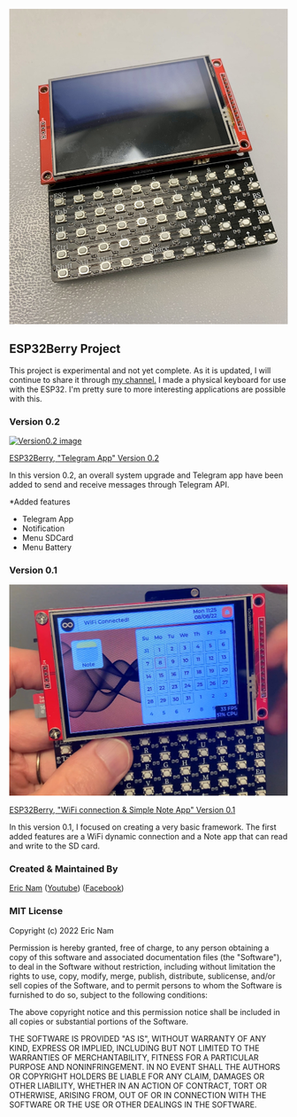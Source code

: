 [![ESP32Berry](./misc/ESP32Berry_img.jpg)](https://www.that-project.com)

## ESP32Berry Project
This project is experimental and not yet complete. As it is updated, I will continue to share it through [my channel.](https://www.that-project.com)
I made a physical keyboard for use with the ESP32. I'm pretty sure to more interesting applications are possible with this.

### Version 0.2
[![Version0.2 image](./misc/ESP32Berry_img02.gif)](https://youtu.be/h28_Mvgpe2Y)

[ESP32Berry, "Telegram App" Version 0.2](https://youtu.be/h28_Mvgpe2Y)

In this version 0.2, an overall system upgrade and Telegram app have been added to send and receive messages through Telegram API. 

*Added features
- Telegram App
- Notification 
- Menu SDCard
- Menu Battery

### Version 0.1
[![Version0.1 image](./misc/ESP32Berry_img01.jpg)](https://youtu.be/wqaxCAcghtk)

[ESP32Berry, "WiFi connection & Simple Note App" Version 0.1](https://youtu.be/wqaxCAcghtk)

In this version 0.1, I focused on creating a very basic framework. The first added features are a WiFi dynamic connection and a Note app that can read and write to the SD card.  


### Created & Maintained By

[Eric Nam](https://github.com/0015)
([Youtube](https://youtube.com/ThatProject))
([Facebook](https://www.facebook.com/groups/138965931539175))


### MIT License

Copyright (c) 2022 Eric Nam

Permission is hereby granted, free of charge, to any person obtaining a copy
of this software and associated documentation files (the "Software"), to deal
in the Software without restriction, including without limitation the rights
to use, copy, modify, merge, publish, distribute, sublicense, and/or sell
copies of the Software, and to permit persons to whom the Software is
furnished to do so, subject to the following conditions:

The above copyright notice and this permission notice shall be included in all
copies or substantial portions of the Software.

THE SOFTWARE IS PROVIDED "AS IS", WITHOUT WARRANTY OF ANY KIND, EXPRESS OR
IMPLIED, INCLUDING BUT NOT LIMITED TO THE WARRANTIES OF MERCHANTABILITY,
FITNESS FOR A PARTICULAR PURPOSE AND NONINFRINGEMENT. IN NO EVENT SHALL THE
AUTHORS OR COPYRIGHT HOLDERS BE LIABLE FOR ANY CLAIM, DAMAGES OR OTHER
LIABILITY, WHETHER IN AN ACTION OF CONTRACT, TORT OR OTHERWISE, ARISING FROM,
OUT OF OR IN CONNECTION WITH THE SOFTWARE OR THE USE OR OTHER DEALINGS IN THE
SOFTWARE.